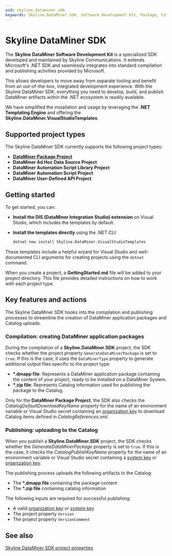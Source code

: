 ```yaml
---
uid: skyline_dataminer_sdk
keywords: Skyline.DataMiner.Sdk, Software Development Kit, Package, Catalog, dmapp, cicd
---
```


# Skyline DataMiner SDK

The **Skyline DataMiner Software Development Kit** is a specialized SDK developed and maintained by Skyline Communications. It extends Microsoft's .NET SDK and seamlessly integrates into standard compilation and publishing activities provided by Microsoft.

This allows developers to move away from separate tooling and benefit from an out-of-the-box, integrated development experience. With the Skyline DataMiner SDK, everything you need to develop, build, and publish DataMiner artifacts within the .NET ecosystem is readily available.

We have simplified the installation and usage by leveraging the **.NET Templating Engine** and offering the **Skyline.DataMiner.VisualStudioTemplates**.

## Supported project types

The Skyline DataMiner SDK currently supports the following project types:

- [**DataMiner Package Project**](xref:skyline_dataminer_sdk_dataminer_package_project)
- **DataMiner Ad Hoc Data Source Project**
- **DataMiner Automation Script Library Project**
- **DataMiner Automation Script Project**
- **DataMiner User-Defined API Project**

## Getting started

To get started, you can:

- **Install the DIS (DataMiner Integration Studio) extension** on Visual Studio, which includes the templates by default.
- **Install the templates directly** using the .NET CLI:

  ```bash
  dotnet new install Skyline.DataMiner.VisualStudioTemplates
  ```

These templates include a helpful wizard for Visual Studio and well-documented CLI arguments for creating projects using the `dotnet` command.

When you create a project, a **GettingStarted.md** file will be added to your project directory. This file provides detailed instructions on how to work with each project type.

## Key features and actions

The Skyline DataMiner SDK hooks into the compilation and publishing processes to streamline the creation of DataMiner application packages and Catalog uploads.

### Compilation: creating DataMiner application packages

During the compilation of a **Skyline.DataMiner.SDK** project, the SDK checks whether the project property `GenerateDataMinerPackage` is set to `true`. If this is the case, it uses the `DataMinerType` property to generate additional output files specific to the project type:

- **\*.dmapp file**: Represents a DataMiner application package containing the content of your project, ready to be installed on a DataMiner System.
- **\*.zip file**: Represents Catalog information used for publishing the package to the Catalog.

Only for the **DataMiner Package Project**, the SDK also checks the *CatalogDefaultDownloadKeyName* property for the name of an environment variable or Visual Studio secret containing an [organization key](xref:Managing_dataminer_services_keys#organization-keys) to download Catalog items defined in *CatalogReferences.xml*.

### Publishing: uploading to the Catalog

When you publish a **Skyline.DataMiner.SDK** project, the SDK checks whether the *GenerateDataMinerPackage* property is set to `true`. If this is the case, it checks the *CatalogPublishKeyName* property for the name of an environment variable or Visual Studio secret containing a [system key](xref:Managing_dataminer_services_keys#system-keys) or [organization key](xref:Managing_dataminer_services_keys#organization-keys).

The publishing process uploads the following artifacts to the Catalog:

- The **\*.dmapp file** containing the package content
- The **\*.zip file** containing catalog information

The following inputs are required for successful publishing:

- A valid [organization key](xref:Managing_dataminer_services_keys#organization-keys) or [system key](xref:Managing_dataminer_services_keys#system-keys)
- The project property `Version`
- The project property `VersionComment`

## See also

[Skyline DataMiner SDK project properties](xref:skyline_dataminer_sdk_project_properties)
